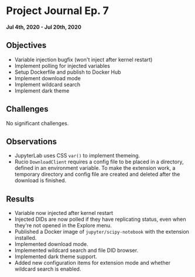 # Project Journal Ep. 7
**Jul 4th, 2020 - Jul 20th, 2020**

## Objectives
- Variable injection bugfix (won't inject after kernel restart)
- Implement polling for injected variables
- Setup Dockerfile and publish to Docker Hub
- Implement download mode
- Implement wildcard search
- Implement dark theme

## Challenges
No significant challenges.

## Observations
- JupyterLab uses CSS `var()` to implement themeing.
- Rucio `DownloadClient` requires a config file to be placed in a directory, defined in an environment variable. To make the extension work, a temporary directory and config file are created and deleted after the download is finished.

## Results
- Variable now injected after kernel restart
- Injected DIDs are now polled if they have replicating status, even when they're not opened in the Explore menu.
- Published a Docker image of `jupyter/scipy-notebook` with the extension installed.
- Implemented download mode.
- Implemented wildcard search and file DID browser.
- Implemented dark theme support.
- Added new configuration items for extension mode and whether wildcard search is enabled.